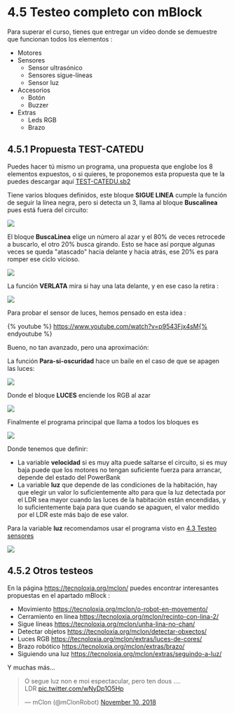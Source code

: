 # 4.5 Testeo completo con mBlock

Para superar el curso, tienes que entregar un vídeo donde se demuestre que funcionan todos los elementos :

* Motores
* Sensores
  * Sensor ultrasónico
  * Sensores sigue-líneas
  * Sensor luz
* Accesorios
  * Botón
  * Buzzer
* Extras
  * Leds RGB
  * Brazo

## 4.5.1 Propuesta TEST-CATEDU

Puedes hacer tú mismo un programa, una propuesta que englobe los 8 elementos expuestos, o si quieres, te proponemos esta propuesta que te la puedes descargar aquí [TEST-CATEDU.sb2](https://drive.google.com/drive/folders/1D8vIUNfCDCvM_04RG5HMXtUEGcaBmnTI?usp=sharing)

Tiene varios bloques definidos, este bloque **SIGUE LINEA** cumple la función de seguir la línea negra, pero si detecta un 3, llama al bloque **Buscalinea** pues está fuera del circuito:

![](/assets/mblock1.png)

El bloque **BuscaLinea** elige un número al azar y el 80% de veces retrocede a buscarlo, el otro 20% busca girando. Esto se hace así porque algunas veces se queda "atascado" hacia delante y hacia atrás, ese 20% es para romper ese ciclo vicioso.

![](/assets/mblock2.png)

La función **VERLATA** mira si hay una lata delante, y en ese caso la retira :

![](/assets/mblock3.png)

Para probar el sensor de luces, hemos pensado en esta idea :

{% youtube %} https://www.youtube.com/watch?v=p9543Fjx4sM{% endyoutube %}

Bueno, no tan avanzado, pero una aproximación:

La función **Para-si-oscuridad** hace un baile en el caso de que se apagen las luces:

![](/assets/mblock11.png)

Donde el bloque **LUCES** enciende los RGB al azar

![](/assets/mblock12.png)

Finalmente el programa principal que llama a todos los bloques es

![](/assets/mblock15.png)

Donde tenemos que definir:

* La variable **velocidad** si es muy alta puede saltarse el circuito, si es muy baja puede que los motores no tengan suficiente fuerza para arrancar, depende del estado del PowerBank
* La variable **luz** que depende de las condiciones de la habitación, hay que elegir un valor lo suficientemente alto para que la luz detectada por el LDR sea mayor cuando las luces de la habitación están encendidas, y lo suficientemente baja para que cuando se apaguen, el valor medido por el LDR este más bajo de ese valor.

Para la variable **luz** recomendamos usar el programa visto en [4.3 Testeo sensores](https://catedu.github.io/mClon/testeo/mBlock3.html)

![](/assets/mblock17.png)

## 4.5.2 Otros testeos

En la página https://tecnoloxia.org/mclon/ puedes encontrar interesantes propuestas en el apartado mBlock :

* Movimiento https://tecnoloxia.org/mclon/o-robot-en-movemento/
* Cerramiento en línea https://tecnoloxia.org/mclon/recinto-con-lina-2/
* Sigue líneas https://tecnoloxia.org/mclon/unha-lina-no-chan/
* Detectar objetos https://tecnoloxia.org/mclon/detectar-obxectos/
* Luces RGB https://tecnoloxia.org/mclon/extras/luces-de-cores/
* Brazo robótico https://tecnoloxia.org/mclon/extras/brazo/
* Siguiendo una luz https://tecnoloxia.org/mclon/extras/seguindo-a-luz/

Y muchas más...

<blockquote class="twitter-tweet"><p lang="es" dir="ltr">O segue luz non e moi espectacular, pero ten dous ....<br>LDR <a href="https://t.co/wNyDp1O5Hp">pic.twitter.com/wNyDp1O5Hp</a></p>&mdash; mClon (@mClonRobot) <a href="https://twitter.com/mClonRobot/status/1061278328936693760?ref_src=twsrc%5Etfw">November 10, 2018</a></blockquote> <script async src="https://platform.twitter.com/widgets.js" charset="utf-8"></script>

